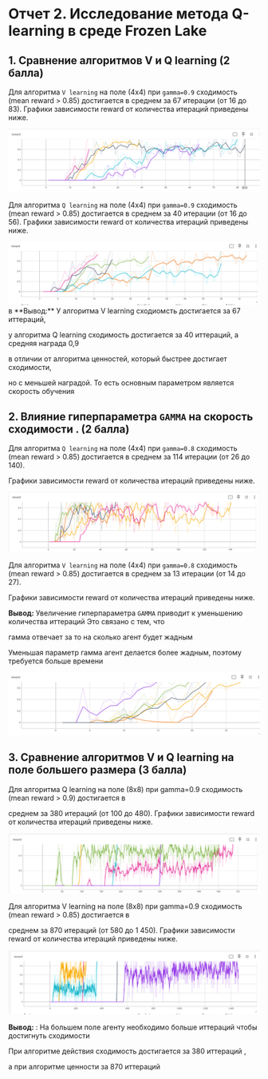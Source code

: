 # Отчет 2. Исследование метода Q-learning в среде Frozen Lake 

## 1. Сравнение алгоритмов V и Q learning (2 балла)
Для алгоритма `V learning` на поле (4х4) при `gamma=0.9` сходимость (mean reward > 0.85) достигается в среднем за 67 итерации (от 16 до 83). 
Графики зависимости reward от количества итераций приведены ниже. 

<img src="image/V.PNG"/>

Для алгоритма `Q learning` на поле (4х4) при `gamma=0.9` сходимость (mean reward > 0.85) достигается в среднем за 40 итерации (от 16 до 56). 
Графики зависимости reward от количества итераций приведены ниже. 

<img src="image/Q.PNG"/>
в
**Вывод:** У алгоритма V learning сходиомсть достигается за 67 иттераций,

у алгоритма Q learning сходимость достигается за 40 иттераций, а средняя награда 0,9

в отличии от алгоритма ценностей, который быстрее достигает сходимости,

но с меньшей наградой. То есть основным параметром является скорость обучения



## 2. Влияние гиперпараметра `GAMMA` на скорость сходимости . (2 балла)

Для алгоритма `Q learning` на поле (4х4) при `gamma=0.8` сходимость (mean reward > 0.85) достигается в среднем за 114 итерации (от 26 до 140). 

Графики зависимости reward от количества итераций приведены ниже. 

<img src="image/3S.PNG"/>

Для алгоритма `V learning` на поле (4х4) при `gamma=0.8` сходимость (mean reward > 0.85) достигается в среднем за 13 итерации (от 14 до 27). 

Графики зависимости reward от количества итераций приведены ниже. 

**Вывод:** Увеличение гиперпараметра `GAMMA` приводит к уменьшению количества иттераций Это связано с тем, что 

гамма отвечает за то на сколько агент будет жадным

Уменьшая параметр гамма агент делается более жадным, поэтому требуется больше времени

<img src="image/3SS.PNG"/>

## 3. Сравнение алгоритмов V и Q learning на поле большего размера (3 балла)

Для алгоритма Q learning на поле (8х8) при gamma=0.9 сходимость (mean reward > 0.9) достигается в

среднем за 380 итераций (от 100 до 480). Графики зависимости reward от количества итераций приведены ниже.

<img src="image/s4q.PNG"/>

Для алгоритма V learning на поле (8х8) при gamma=0.9 сходимость (mean reward > 0.85) достигается в

среднем за 870 итераций (от 580 до 1 450). Графики зависимости reward от количества итераций приведены ниже.

<img src="image/s4v.PNG"/>

**Вывод:**
: На большем поле агенту необходимо больше иттераций чтобы достигнуть сходимости

При алгоритме действия сходимость достигается за 380 иттераций , 

а при алгоритме ценности за 870 иттераций
